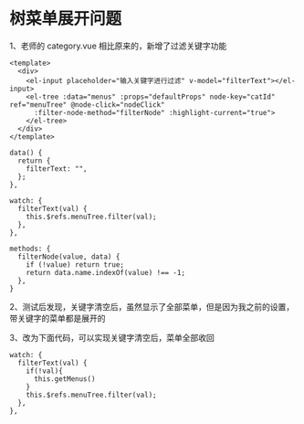 # 树菜单展开问题

1、老师的 category.vue 相比原来的，新增了过滤关键字功能

```vue
<template>
  <div>
    <el-input placeholder="输入关键字进行过滤" v-model="filterText"></el-input>
    <el-tree :data="menus" :props="defaultProps" node-key="catId" ref="menuTree" @node-click="nodeClick"
      :filter-node-method="filterNode" :highlight-current="true">
    </el-tree>
  </div>
</template>

data() {
  return {
    filterText: "",
  };
},

watch: {
  filterText(val) {
    this.$refs.menuTree.filter(val);
  },
},

methods: {
  filterNode(value, data) {
    if (!value) return true;
    return data.name.indexOf(value) !== -1;
  },
}
```

2、测试后发现，关键字清空后，虽然显示了全部菜单，但是因为我之前的设置，带关键字的菜单都是展开的

3、改为下面代码，可以实现关键字清空后，菜单全部收回

```vue
watch: {
  filterText(val) {
    if(!val){
      this.getMenus()
    }
    this.$refs.menuTree.filter(val);
  },
},
```

